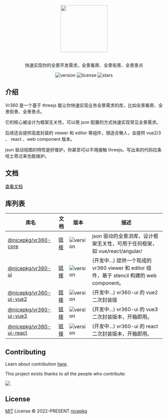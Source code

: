 <div align="center">
  <a href="https://vr360.vercel.app/">
    <img src="https://vr360.vercel.app/images/logo-dark.svg" width="150">
  </a>
  <br>
  <br>
  <p>快速实现你的全景开发需求，全景看房、全景街景、全景景点</p>
  <p>
    <img src="https://img.shields.io/github/package-json/v/nicepkg/vr360" alt="version">
    <img src="https://img.shields.io/github/license/nicepkg/vr360" alt="license">
    <img src="https://img.shields.io/github/stars/nicepkg/vr360?style=social" alt="stars">
  </p>
</div>

## 介绍

Vr360 是一个基于 threejs 能让你快速实现业务全景需求的库，比如全景看房、全景街景、全景景点。

它的核心被设计为框架无关性，可以用 json 配置的方式快速实现常见全景需求。

后续还会提供高度封装的 viewer 和 editor 等组件，很适合懒人，会提供 vue2/3 、 react 、web component 版本。

json 驱动视图的特性是好维护，你甚至可以不用接触 threejs。写出来的代码拉条哈士奇过来也能维护。

## 文档

[查看文档](https://vr360.vercel.app/)

## 库列表

| 库名                                                           | 文档                                                  | 版本                                                                                             | 描述                                                                                        |
| -------------------------------------------------------------- | ----------------------------------------------------- | ------------------------------------------------------------------------------------------------ | ------------------------------------------------------------------------------------------- |
| [@nicepkg/vr360-core](./packages/vr360-core/README.md)         | [链接](https://vr360.vercel.app/libs/vr360-core/)     | <img src="https://img.shields.io/npm/v/@nicepkg/vr360-core?style=flat-square" alt="version">     | json 驱动的全景浏库，设计框架无关性，可用于任何框架，如 vue/react/angular/                  |
| [@nicepkg/vr360-ui](./packages/vr360-ui/README.md)             | [链接](https://vr360.vercel.app/libs/vr360-ui/)       | <img src="https://img.shields.io/npm/v/@nicepkg/vr360-ui?style=flat-square" alt="version">       | (开发中...) 提供一个现成的 vr360 viewer 和 editor 组件，基于 stencil 构建的 web component。 |
| [@nicepkg/vr360-ui-vue2](./packages/vr360-ui-vue2/README.md)   | [链接](https://vr360.vercel.app/libs/vr360-ui-vue2/)  | <img src="https://img.shields.io/npm/v/@nicepkg/vr360-ui-vue2?style=flat-square" alt="version">  | (开发中...) vr360-ui 的 vue2 二次封装版                                                     |
| [@nicepkg/vr360-ui-vue3](./packages/vr360-ui-vue3/README.md)   | [链接](https://vr360.vercel.app/libs/vr360-ui-vue3/)  | <img src="https://img.shields.io/npm/v/@nicepkg/vr360-ui-vue3?style=flat-square" alt="version">  | (开发中...) vr360-ui 的 vue3 二次封装版本，开箱即用。                                       |
| [@nicepkg/vr360-ui-react](./packages/vr360-ui-react/README.md) | [链接](https://vr360.vercel.app/libs/vr360-ui-react/) | <img src="https://img.shields.io/npm/v/@nicepkg/vr360-ui-react?style=flat-square" alt="version"> | (开发中...) vr360-ui 的 react 二次封装版本，开箱即用。                                      |

## Contributing

Learn about contribution [here](https://github.com/nicepkg/vr360/blob/master/CONTRIBUTING.md).

This project exists thanks to all the people who contribute:

<a href="https://github.com/nicepkg/vr360/graphs/contributors">
  <img src="https://contrib.rocks/image?repo=nicepkg/vr360" />
</a>

## License

[MIT](https://github.com/nicepkg/vr360/blob/master/LICENSE) License © 2022-PRESENT [nicepkg](https://github.com/nicepkg)
